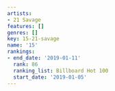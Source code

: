 ```yaml
---
artists:
- 21 Savage
features: []
genres: []
key: 15-21-savage
name: '15'
rankings:
- end_date: '2019-01-11'
  rank: 86
  ranking_list: Billboard Hot 100
  start_date: '2019-01-05'
---
```


